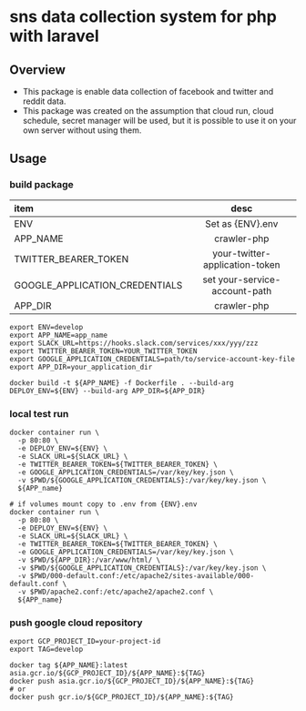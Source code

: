 # sns data collection system for php with laravel
## Overview
* This package is enable data collection of facebook and twitter and reddit data.
* This package was created on the assumption that cloud run, cloud schedule, secret manager will be used, but it is possible to use it on your own server without using them.


## Usage
### build package

|item|desc|
|:--|:--:|
|ENV|Set as {ENV}.env|
|APP_NAME|crawler-php|
|TWITTER_BEARER_TOKEN|your-twitter-application-token|
|GOOGLE_APPLICATION_CREDENTIALS|set your-service-account-path|
|APP_DIR|crawler-php|

```
export ENV=develop
export APP_NAME=app_name
export SLACK_URL=https://hooks.slack.com/services/xxx/yyy/zzz
export TWITTER_BEARER_TOKEN=YOUR_TWITTER_TOKEN
export GOOGLE_APPLICATION_CREDENTIALS=path/to/service-account-key-file
export APP_DIR=your_application_dir

docker build -t ${APP_NAME} -f Dockerfile . --build-arg DEPLOY_ENV=${ENV} --build-arg APP_DIR=${APP_DIR}
```

### local test run

```
docker container run \
  -p 80:80 \
  -e DEPLOY_ENV=${ENV} \
  -e SLACK_URL=${SLACK_URL} \
  -e TWITTER_BEARER_TOKEN=${TWITTER_BEARER_TOKEN} \
  -e GOOGLE_APPLICATION_CREDENTIALS=/var/key/key.json \
  -v $PWD/${GOOGLE_APPLICATION_CREDENTIALS}:/var/key/key.json \
  ${APP_name}

# if volumes mount copy to .env from {ENV}.env
docker container run \
  -p 80:80 \
  -e DEPLOY_ENV=${ENV} \
  -e SLACK_URL=${SLACK_URL} \
  -e TWITTER_BEARER_TOKEN=${TWITTER_BEARER_TOKEN} \
  -e GOOGLE_APPLICATION_CREDENTIALS=/var/key/key.json \
  -v $PWD/${APP_DIR}:/var/www/html/ \
  -v $PWD/${GOOGLE_APPLICATION_CREDENTIALS}:/var/key/key.json \
  -v $PWD/000-default.conf:/etc/apache2/sites-available/000-default.conf \
  -v $PWD/apache2.conf:/etc/apache2/apache2.conf \
  ${APP_name}
```

### push google cloud repository

```
export GCP_PROJECT_ID=your-project-id
export TAG=develop

docker tag ${APP_NAME}:latest asia.gcr.io/${GCP_PROJECT_ID}/${APP_NAME}:${TAG}
docker push asia.gcr.io/${GCP_PROJECT_ID}/${APP_NAME}:${TAG}
# or
docker push gcr.io/${GCP_PROJECT_ID}/${APP_NAME}:${TAG}
```
